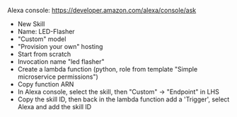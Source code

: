 
Alexa console:
https://developer.amazon.com/alexa/console/ask

* New Skill
* Name: LED-Flasher
* "Custom" model
* "Provision your own" hosting
* Start from scratch
* Invocation name "led flasher"
* Create a lambda function (python, role from template "Simple microservice permissions")
* Copy function ARN
* In Alexa console, select the skill, then "Custom" -> "Endpoint" in LHS
* Copy the skill ID, then back in the lambda function add a 'Trigger', select Alexa and add the skill ID